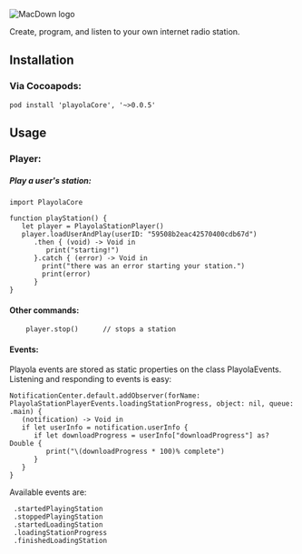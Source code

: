 ![MacDown logo](http://static.playola.fm/playolaLogoWithName.png)

Create, program, and listen to your own internet radio station.

## Installation

### Via Cocoapods:
```
pod install 'playolaCore', '~>0.0.5'
```

## Usage
### Player:
##### Play a user's station:
```
import PlayolaCore

function playStation() {
   let player = PlayolaStationPlayer()
   player.loadUserAndPlay(userID: "59508b2eac42570400cdb67d")
      .then { (void) -> Void in
         print("starting!")
      }.catch { (error) -> Void in
        print("there was an error starting your station.")
        print(error)
      } 
}
```
#### Other commands:
```
	player.stop()      // stops a station
```
#### Events:
Playola events are stored as static properties on the class PlayolaEvents.  Listening and responding to events is easy:

```
NotificationCenter.default.addObserver(forName: PlayolaStationPlayerEvents.loadingStationProgress, object: nil, queue: .main) {           
   (notification) -> Void in
   if let userInfo = notification.userInfo {
      if let downloadProgress = userInfo["downloadProgress"] as? Double {
         print("\(downloadProgress * 100)% complete")
      }
   }
}
```
Available events are:

```
 .startedPlayingStation
 .stoppedPlayingStation
 .startedLoadingStation
 .loadingStationProgress
 .finishedLoadingStation 
```